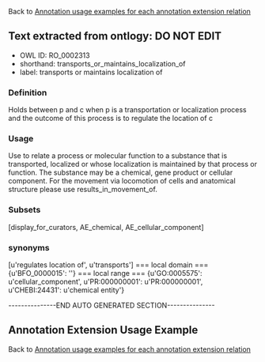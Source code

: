Back to [Annotation usage examples for each annotation extension relation](http://wiki.geneontology.org/index.php/Annotation_usage_examples_for_each_annotation_extension_relation)

## Text extracted from ontlogy: DO NOT EDIT
* OWL ID: RO_0002313
* shorthand: transports_or_maintains_localization_of
* label: transports or maintains localization of
### Definition
Holds between p and c when p is a transportation or localization process and the outcome of this process is to regulate the location of c
### Usage
Use to relate a process or molecular function to a substance that is transported, localized or whose localization is maintained by that process or function.  The substance may be a chemical, gene product or cellular component.  For the movement via locomotion of cells and anatomical structure please use results_in_movement_of.
### Subsets
[display_for_curators, AE_chemical, AE_cellular_component]
### synonyms
[u'regulates location of', u'transports']
=== local domain ===
{u'BFO_0000015': ''}
=== local range ===
{u'GO:0005575': u'cellular_component', u'PR:000000001': u'PR:000000001', u'CHEBI:24431': u'chemical entity'}

---------------END AUTO GENERATED SECTION---------------


Annotation Extension Usage Example
----------------------------------

Back to [Annotation usage examples for each annotation extension relation](http://wiki.geneontology.org/index.php/Annotation_usage_examples_for_each_annotation_extension_relation)
